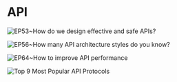 # API

![EP53~How do we design effective and safe APIs?](https://ngte-superbed.oss-cn-beijing.aliyuncs.com/uPic/T10fqn13GEZz.webp)

![EP56~How many API architecture styles do you know?](https://ngte-superbed.oss-cn-beijing.aliyuncs.com/uPic/wtmIxWrsxRqy.webp)

![EP64~How to improve API performance](https://ngte-superbed.oss-cn-beijing.aliyuncs.com/uPic/o88esaoplOHc.webp)

![Top 9 Most Popular API Protocols](https://ngte-superbed.oss-cn-beijing.aliyuncs.com/uPic/EFuorBQsYmHD.png)
